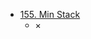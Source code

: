 <!-- TITLE: LeetCode -->
<!-- SUBTITLE: A quick summary of Leetcode -->

- [155. Min Stack](/algorithm/leetcode/min-stack)
	* ×